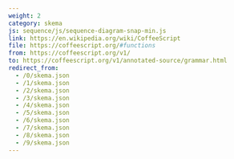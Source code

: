 ```yaml
---
weight: 2
category: skema
js: sequence/js/sequence-diagram-snap-min.js
link: https://en.wikipedia.org/wiki/CoffeeScript
file: https://coffeescript.org/#functions
from: https://coffeescript.org/v1/
to: https://coffeescript.org/v1/annotated-source/grammar.html
redirect_from:
  - /0/skema.json
  - /1/skema.json
  - /2/skema.json
  - /3/skema.json
  - /4/skema.json
  - /5/skema.json
  - /6/skema.json
  - /7/skema.json
  - /8/skema.json
  - /9/skema.json
---
```

